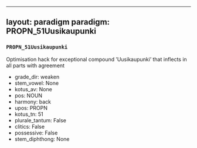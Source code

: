 
---
layout: paradigm
paradigm: PROPN_51Uusikaupunki
---
### ` PROPN_51Uusikaupunki `

Optimisation hack for exceptional compound ’Uusikaupunki’ that inflects in all parts with agreement
* grade_dir: weaken
* stem_vowel: None
* kotus_av: None
* pos: NOUN
* harmony: back
* upos: PROPN
* kotus_tn: 51
* plurale_tantum: False
* clitics: False
* possessive: False
* stem_diphthong: None

